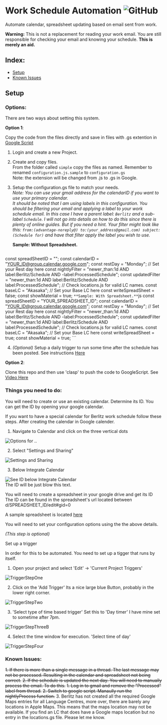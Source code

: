 # Work Schedule Automation ![GitHub](https://img.shields.io/github/license/Bas-Man/WorkScheduleAutomation)

Automate calendar, spreadsheet updating based on email sent from work.

**Warning:** This is not a replacement for reading your work email. You are still responsible for checking your email and knowing your schedule.
**This is merely an aid.**

## Index:
- [Setup](#setup)
- [Known Issues](#known-issues)

## <a name="setup"></a>Setup

### Options:
There are two ways about setting this system.

**Option 1**:

Copy the code from the files directly and save in files with .gs extention in [Google Script](https://script.google.com)

  1. Login and create a new Project.
  2. Create and copy files.\
    From the folder called `simple` copy the files as named. Remember to renamed `configuration.js.sample` to `configuration.gs`\
    Note: the extension will be changed from .js to .gs in Google.
  3. Setup the configuration.gs file to match your needs. \
      *Note: You can use your gmail address for the calendarID if you want to use your primary calendar.* \
      *It should be noted that I am using labels in this configuration. You should be filtering your email and applying a label to your work schedule email. In this case I have a parent label: `Berlitz` and a sub-label `Schedule`. I will not go into details on how to do this since there is plenty of online guides. But if you need a hint. Your filter might look like this: `from:(advantage-noreply@) to:(your_address@gmail.com) subject:(Schedule for)` and have that filter apply the label you wish to use.*

      **Sample: Without Spreadsheet.**
      ```js
  const spreadSheetID = "";
  const calendarID = "YOUR_ID@group.calendar.google.com";
  const restDay = "Monday"; // Set your Rest day here
  const nightlyFilter = "newer_than:1d AND label:Berlitz/Schedule AND -label:ProcessedSchedule";
  const updatedFilter = "newer_than:1d AND label:Berlitz/Schedule AND label:ProcessedSchedule";
  // Check locations.js for valid LC names.
  const baseLC = "Akasaka"; // Set your Base LC here
  const writeSpreadSheet = false;
  const showMaterial = true;
      ```
      **Sample: With Spreadsheet.**
      ```js
  const spreadSheetID = "YOUR_SPREADSHEET_ID";
  const calendarID = "YOUR_ID@group.calendar.google.com";
  const restDay = "Monday"; // Set your Rest day here
  const nightlyFilter = "newer_than:1d AND label:Berlitz/Schedule AND -label:ProcessedSchedule";
  const updatedFilter = "newer_than:1d AND label:Berlitz/Schedule AND label:ProcessedSchedule";
  // Check locations.js for valid LC names.
  const baseLC = "Akasaka"; // Set your Base LC here
  const writeSpreadSheet = true;
  const showMaterial = true;
      ```

4. *(Optional)* Setup a daily trigger to run some time after the schedule has been posted. See instructions [Here](#trigger)

**Option 2**:

 Clone this repo and then use 'clasp' to push the code to GoogleScript. See [Video Here](https://www.youtube.com/watch?v=V_7kvwcZf_c)

### Things you need to do:

You will need to create or use an existing calendar. Determine its ID. You can get the ID by opening your google calendar.

If you want to have a special calendar for Berlitz work schedule follow these steps. After creating the calendar in Google calender.

1. Navigate to Calendar and click on the three vertical dots

![Options for ..](../media/Resources/ScreenOne.png?raw=true)

2. Select "Settings and Sharing"

![Settings and Sharing](../media/Resources/ScreenTwo.png?raw=true)

3. Below Integrate Calendar

![See ID below Integrate Calendar](../media/Resources/ScreenThree.png?raw=true) \
The ID will be just blow this text.

You will need to create a spreadsheet in your google drive and get its ID
The ID can be found in the spreadsheet's url located between d/SPREADSHEET_ID/edit#gid=0

A sample spreadsheet is located [here](https://docs.google.com/spreadsheets/d/1tRVtJX-2Bsn7vXIexK3Dtop5ko2BiFF2Hp83wuJrtPI/edit?usp=sharing)

You will need to set your configuration options using the the above details.

*(This step is optional)*

<a name="trigger"></a>Set up a trigger

In order for this to be automated. You need to set up a tigger that runs by itself.

1. Open your project and select 'Edit' -> 'Current Project Triggers'

![TriggerStepOne](../media/Resources/TriggerStepOne.png?raw=true)

2. Click on the 'Add Trigger' Its a nice large blue Button, probably in the lower right corner.

![TriggerStepTwo](../media/Resources/TriggerStepTwo.png?raw=true)

3. 'Select type of time based trigger' Set this to 'Day timer' I have mine set to sometime after 7pm.

![TriggerStepThreeB](../media/Resources/TriggerStepThreeB.png?raw=true)

4. Select the time window for execution. 'Select time of day'

![TriggerStepFour](../media/Resources/TriggerStepFour.png?raw=true)

### <a name="known-issues"></a>Known Issues:
~~1. If there is more than a single message in a thread. The last message may not be processed. Resulting in the calendar and spreadsheet not being correct.~~
~~2. If the schedule is updated the next day. You will need to manually process the email. To do this.~~
  ~~1. Log in to gmail and remove the "Processed"  label from thread.~~
  ~~2. Switch to google script. Manaully run the nightlyProcess function.~~
3. Berlitz has not created all the required Google Maps entries for all Language Centres, more over, there are barely any locations in Apple Maps. This means that the maps location may not be available. If you find an LC that does have a Google maps location but no entry in the locations.gs file. Please let me know.
